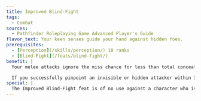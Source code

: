 ```yaml
---
title: Improved Blind-Fight
tags:
  - Combat
sources:
  - Pathfinder Roleplaying Game Advanced Player's Guide
flavor_text: Your keen senses guide your hand against hidden foes.
prerequisites:
  - [Perception](/skills/perception/) 10 ranks
  - [Blind-Fight](/feats/blind-fight/)
benefit: |
  Your melee attacks ignore the miss chance for less than total concealment. You may still reroll your miss chance percentile roll for total concealment.

  If you successfully pinpoint an invisible or hidden attacker within 30 feet, that attacker gets no advantages related to hitting you with ranged attacks. That is, you don't lose your Dexterity bonus to Armor Class, and the attacker doesn't get the usual +2 bonus for being invisible.
special: |
  The Improved Blind-Fight feat is of no use against a character who is the subject of a [*blink*](/spells/blink/) spell.
---
```


